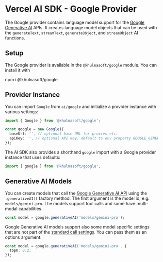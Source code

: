 # Vercel AI SDK - Google Provider

The Google provider contains language model support for the [Google Generative AI](https://ai.google/discover/generativeai/) APIs.
It creates language model objects that can be used with the `generateText`, `streamText`, `generateObject`, and `streamObject` AI functions.

## Setup

The Google provider is available in the `@khulnasoft/google` module. You can install it with

npm i @khulnasoft/google

## Provider Instance

You can import `Google` from `ai/google` and initialize a provider instance with various settings:

```ts
import { Google } from '@khulnasoft/google';

const google = new Google({
  baseUrl: '', // optional base URL for proxies etc.
  apiKey: '', // optional API key, default to env property GOOGLE_GENERATIVE_AI_API_KEY
});
```

The AI SDK also provides a shorthand `google` import with a Google provider instance that uses defaults:

```ts
import { google } from '@khulnasoft/google';
```

## Generative AI Models

You can create models that call the [Google Generative AI API](https://ai.google.dev/api/rest) using the `.generativeAI()` factory method.
The first argument is the model id, e.g. `models/gemini-pro`.
The models support tool calls and some have multi-modal capabilities.

```ts
const model = google.generativeAI('models/gemini-pro');
```

Google Generative AI models support also some model specific settings that are not part of the [standard call settings](/docs/ai-core/settings).
You can pass them as an options argument:

```ts
const model = google.generativeAI('models/gemini-pro', {
  topK: 0.2,
});
```
